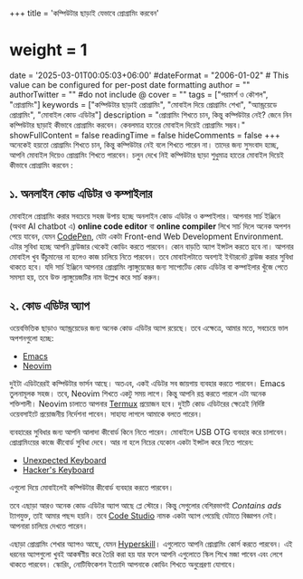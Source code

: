 +++
title = 'কম্পিউটার ছাড়াই যেভাবে প্রোগ্রামিং করবেন'
# weight = 1
date = '2025-03-01T00:05:03+06:00'
#dateFormat = "2006-01-02" # This value can be configured for per-post date formatting
author = ""
authorTwitter = "" #do not include @
cover = ""
tags = ["পরামর্শ ও কৌশল", "প্রোগ্রামিং"]
keywords = ["কম্পিউটার ছাড়াই প্রোগ্রামিং", "মোবাইল দিয়ে প্রোগ্রামিং শেখা", "অ্যান্ড্রয়েডে প্রোগ্রামিং", "মোবাইল কোড এডিটর"]
description = "প্রোগ্রামিং শিখতে চান, কিন্তু কম্পিউটার নেই? জেনে নিন কম্পিউটার ছাড়াই কীভাবে প্রোগ্রামিং করবেন। কেবলমাত্র হাতের মোবাইল দিয়েই প্রোগ্রামিং সম্ভব।"
showFullContent = false
readingTime = false
hideComments = false
+++
অনেকেই হয়তো প্রোগ্রামিং শিখতে চান, কিন্তু কম্পিউটার নেই বলে শিখতে পারেন না।  তাদের জন্য সুসংবাদ হচ্ছে, আপনি মোবাইল দিয়েও প্রোগ্রামিং শিখতে পারবেন। চলুন দেখে নিই কম্পিউটার ছাড়া শুধুমাত্র হাতের  মোবাইল দিয়েই কীভাবে প্রোগ্রামিং করবেন :

## ১. অনলাইন কোড এডিটর ও কম্পাইলার

মোবাইলে প্রোগ্রামিং করার সবচেয়ে সহজ উপায় হচ্ছে অনলাইন কোড এডিটর ও কম্পাইলার। আপনার সার্চ ইঞ্জিনে (অথবা AI chatbot এ) __online code editor__ বা __online compiler__ লিখে সার্চ দিলে অনেক অপশন পেয়ে যাবেন, যেমন [CodePen](http://codepen.io/), যেটা একটা Front-end Web Development Environment. এটার সুবিধা হচ্ছে আপনি ব্রাউজার থেকেই কোডিং করতে পারবেন। কোন বাড়তি অ্যাপ ইন্সটল করতে হবে না। আপনার মোবাইল খুব উঁচুমানের না হলেও কাজ চালিয়ে নিতে পারবেন। তবে মোবাইলটাতে অবশ্যই ইন্টারনেট ব্রাউজ করার সুবিধা থাকতে হবে। যদি সার্চ ইঞ্জিনে আপনার প্রোগ্রামিং ল্যাঙ্গুয়েজের জন্য সাপোর্টেড কোড এডিটর বা কম্পাইলার খুঁজে পেতে সমস্যা হয়, তবে উক্ত ল্যাঙ্গুয়েজটির নাম উল্লেখ করে সার্চ করুন। 

## ২. কোড এডিটর অ্যাপ

ওয়েবভিত্তিক ছাড়াও অ্যান্ড্রয়েডের জন্য অনেক কোড এডিটর অ্যাপ রয়েছে। তবে এক্ষেত্রে, আমার মতে, সবচেয়ে ভাল অপশনগুলো হচ্ছে:

- [Emacs](https://f-droid.org/packages/org.gnu.emacs/)  
- [Neovim](https://github.com/neovim/neovim/blob/master/INSTALL.md#android)

দুইটা এডিটরেরই কম্পিউটার ভার্সন আছে। অতএব, একই এডিটর সব জায়গায় ব্যবহার করতে পারবেন। Emacs তুলনামূলক সহজ। তবে, Neovim শিখতে একটু সময় লাগে। কিন্তু আপনি রপ্ত করতে পারলে এটা অনেক শক্তিশালী। Neovim চালাতে আপনার [Termux](https://termux.com/) প্রয়োজন হবে। দুইটি কোড এডিটরের ক্ষেত্রেই নির্দিষ্ট ওয়েবসাইটে প্রয়োজনীয় নির্দেশনা পাবেন। সাহায্য লাগলে আমাকে বলতে পারেন।

ব্যবহারের সুবিধার জন্য আপনি আলাদা কীবোর্ড কিনে নিতে পারেন। মোবাইলে USB OTG ব্যবহার করে চালাবেন। প্রোগ্রামিংয়ের কাজে কীবোর্ড সুবিধা দেবে। আর না হলে নিচের যেকোন একটা ইন্সটল করে নিতে পারেন:

- [Unexpected Keyboard](https://f-droid.org/packages/juloo.keyboard2/)  
- [Hacker's Keyboard](https://github.com/klausw/hackerskeyboard)  

 এগুলো দিয়ে মোবাইলেই কম্পিউটার কীবোর্ড ব্যবহার করতে পারবেন।

তবে এছাড়া আরও অনেক কোড এডিটর অ্যাপ আছে প্লে স্টোরে। কিন্তু সেগুলোর বেশিরভাগই *Contains ads* ট্যাগযুক্ত, তাই আমার পছন্দ হয়নি। তবে [Code Studio](https://play.google.com/store/apps/details?id=com.alif.ide) নামক একটা অ্যাপ পেয়েছি যেটাতে বিজ্ঞাপন নেই। আপনারা চালিয়ে দেখতে পারেন।

এছাড়া প্রোগ্রামিং শেখার অ্যাপও আছে, যেমন [Hyperskill](https://play.google.com/store/apps/details?id=org.hyperskill.app.android)। এগুলোতে আপনি প্রোগ্রামিং কোর্স করতে পারবেন। এই ধরনের অ্যাপগুলো খুবই আকর্ষণীয় করে তৈরি করা হয় যার ফলে আপনি এগুলোতে স্কিল শিখে মজা পাবেন এবং লেগে থাকতে পারবেন। স্কোরিং, নোটিফিকেশন ইত্যাদি আপনাকে কোডিং শিখতে অনুপ্রেরণা যোগাবে।
